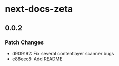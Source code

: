 # next-docs-zeta

## 0.0.2

### Patch Changes

- d909192: Fix several contentlayer scanner bugs
- e88eec8: Add README
